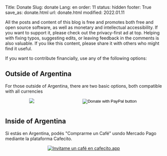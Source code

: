 Title: Donate
Slug: donate
Lang: en
order: 11
status: hidden
footer: True
save_as: donate.html
url: donate.html
modified: 2022.01.11

All the posts and content of this blog is free and promotes both free and open
source software, as well as monetary and intellectual accessibility. If you
want to support it, please check out the privacy-first ad at top. Helping with
fixing typos, suggesting edits, or leaving feedback in the comments is also
valuable. If you like this content, please share it with others who might find
it useful.

If you want to contribute financially, use any of the following options:

## Outside of Argentina

For those outside of Argentina, there are two basic options, both compatible
with all currencies

<div style="display:flex; justify-content: space-around" >
<a href="https://ko-fi.com/W7W62I8XZ">
<img src=https://ko-fi.com/img/githubbutton_sm.svg>
</a>
<form action="https://www.paypal.com/donate" method="post" target="_top">
<input type="hidden" name="hosted_button_id" value="TQQKLSEYZD26C" />
<input type="image" src="https://www.paypalobjects.com/en_US/DK/i/btn/btn_donateCC_LG.gif" border="0" name="submit" title="PayPal - The safer, easier way to pay online!" alt="Donate with PayPal button" />
<img alt="" border="0" src="https://www.paypal.com/en_DE/i/scr/pixel.gif" width="1" height="1" />
</form>
</div>

## Inside of Argentina

Si estás en Argentina, podés "Comprarme un Café" usndo Mercado Pago mediante la
plataforma Cafecito.

<div style="display:flex; justify-content: space-around" >
<a href='https://cafecito.app/elc' rel='noopener' target='_blank'><img srcset='https://cdn.cafecito.app/imgs/buttons/button_5.png 1x, https://cdn.cafecito.app/imgs/buttons/button_5_2x.png 2x, https://cdn.cafecito.app/imgs/buttons/button_5_3.75x.png 3.75x' src='https://cdn.cafecito.app/imgs/buttons/button_5.png' alt='Invitame un café en cafecito.app' /></a>
</div>
